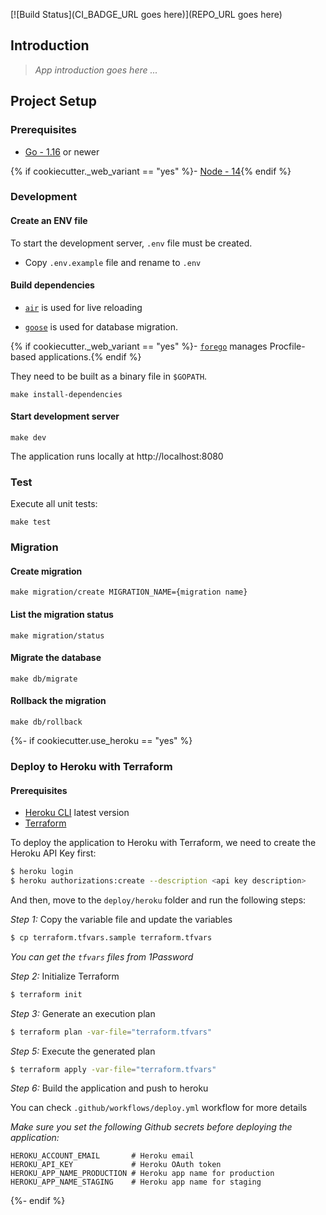 [![Build Status](CI_BADGE_URL goes here)](REPO_URL goes here)

## Introduction

> *App introduction goes here ...*

## Project Setup

### Prerequisites

- [Go - 1.16](https://golang.org/doc/go1.16) or newer

{% if cookiecutter._web_variant == "yes" %}- [Node - 14](https://nodejs.org/en/){% endif %}

### Development

#### Create an ENV file

To start the development server, `.env` file must be created.

- Copy `.env.example` file and rename to `.env`

#### Build dependencies

- [`air`](https://github.com/cosmtrek/air) is used for live reloading

- [`goose`](https://github.com/pressly/goose) is used for database migration.

{% if cookiecutter._web_variant == "yes" %}- [`forego`](https://github.com/ddollar/forego) manages Procfile-based applications.{% endif %}

They need to be built as a binary file in `$GOPATH`.


```make
make install-dependencies
```

#### Start development server

```make
make dev
```

The application runs locally at http://localhost:8080

### Test

Execute all unit tests:

```make
make test
```

### Migration

#### Create migration

```make
make migration/create MIGRATION_NAME={migration name}
```

#### List the migration status

```make
make migration/status
```

#### Migrate the database

```make
make db/migrate
```

#### Rollback the migration

```make
make db/rollback
```

{%- if cookiecutter.use_heroku == "yes" %}
### Deploy to Heroku with Terraform

#### Prerequisites

- [Heroku CLI](https://devcenter.heroku.com/articles/heroku-cli) latest version
- [Terraform](https://www.terraform.io/downloads.html)

To deploy the application to Heroku with Terraform, we need to create the Heroku API Key first:

```bash
$ heroku login
$ heroku authorizations:create --description <api key description>
```

And then, move to the `deploy/heroku` folder and run the following steps:

_Step 1:_ Copy the variable file and update the variables

```sh
$ cp terraform.tfvars.sample terraform.tfvars
```

*You can get the `tfvars` files from 1Password*

_Step 2:_ Initialize Terraform

```sh
$ terraform init
```

_Step 3:_ Generate an execution plan

```sh
$ terraform plan -var-file="terraform.tfvars"
```

_Step 5:_ Execute the generated plan

```sh
$ terraform apply -var-file="terraform.tfvars"
```

_Step 6:_ Build the application and push to heroku

You can check `.github/workflows/deploy.yml` workflow for more details

_Make sure you set the following Github secrets before deploying the application:_

```
HEROKU_ACCOUNT_EMAIL       # Heroku email
HEROKU_API_KEY             # Heroku OAuth token
HEROKU_APP_NAME_PRODUCTION # Heroku app name for production
HEROKU_APP_NAME_STAGING    # Heroku app name for staging
```
{%- endif %}
